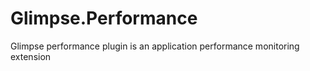 Glimpse.Performance
===================

Glimpse performance plugin is an application performance monitoring extension
